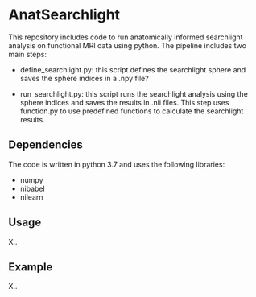 # AnatSearchlight
This repository includes code to run anatomically informed searchlight analysis on functional MRI data using python. The pipeline includes two main steps: 

- define_searchlight.py: this script defines the searchlight sphere and saves the sphere indices in a .npy file?

- run_searchlight.py: this script runs the searchlight analysis using the sphere indices and saves the results in .nii files. This step uses function.py to use predefined functions to calculate the searchlight results.

## Dependencies
The code is written in python 3.7 and uses the following libraries:
- numpy
- nibabel
- nilearn

## Usage
X..

## Example
X..